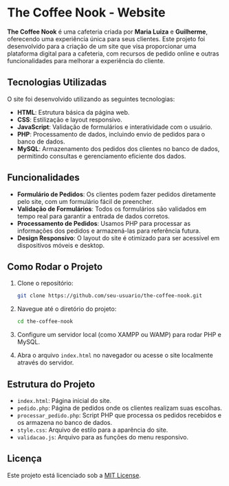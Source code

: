 # The Coffee Nook - Website

**The Coffee Nook** é uma cafeteria criada por **Maria Luiza** e **Guilherme**, oferecendo uma experiência única para seus clientes. Este projeto foi desenvolvido para a criação de um site que visa proporcionar uma plataforma digital para a cafeteria, com recursos de pedido online e outras funcionalidades para melhorar a experiência do cliente.

## Tecnologias Utilizadas

O site foi desenvolvido utilizando as seguintes tecnologias:

- **HTML**: Estrutura básica da página web.
- **CSS**: Estilização e layout responsivo.
- **JavaScript**: Validação de formulários e interatividade com o usuário.
- **PHP**: Processamento de dados, incluindo envio de pedidos para o banco de dados.
- **MySQL**: Armazenamento dos pedidos dos clientes no banco de dados, permitindo consultas e gerenciamento eficiente dos dados.

## Funcionalidades

- **Formulário de Pedidos**: Os clientes podem fazer pedidos diretamente pelo site, com um formulário fácil de preencher.
- **Validação de Formulários**: Todos os formulários são validados em tempo real para garantir a entrada de dados corretos.
- **Processamento de Pedidos**: Usamos PHP para processar as informações dos pedidos e armazená-las para referência futura.
- **Design Responsivo**: O layout do site é otimizado para ser acessível em dispositivos móveis e desktop.

## Como Rodar o Projeto

1. Clone o repositório:

    ```bash
    git clone https://github.com/seu-usuario/the-coffee-nook.git
    ```

2. Navegue até o diretório do projeto:

    ```bash
    cd the-coffee-nook
    ```

3. Configure um servidor local (como XAMPP ou WAMP) para rodar PHP e MySQL.

4. Abra o arquivo `index.html` no navegador ou acesse o site localmente através do servidor.

## Estrutura do Projeto

- `index.html`: Página inicial do site.
- `pedido.php`: Página de pedidos onde os clientes realizam suas escolhas.
- `processar_pedido.php`: Script PHP que processa os pedidos recebidos e os armazena no banco de dados.
- `style.css`: Arquivo de estilo para a aparência do site.
- `validacao.js`: Arquivo para as funções do menu responsivo.

## Licença

Este projeto está licenciado sob a [MIT License](LICENSE).
